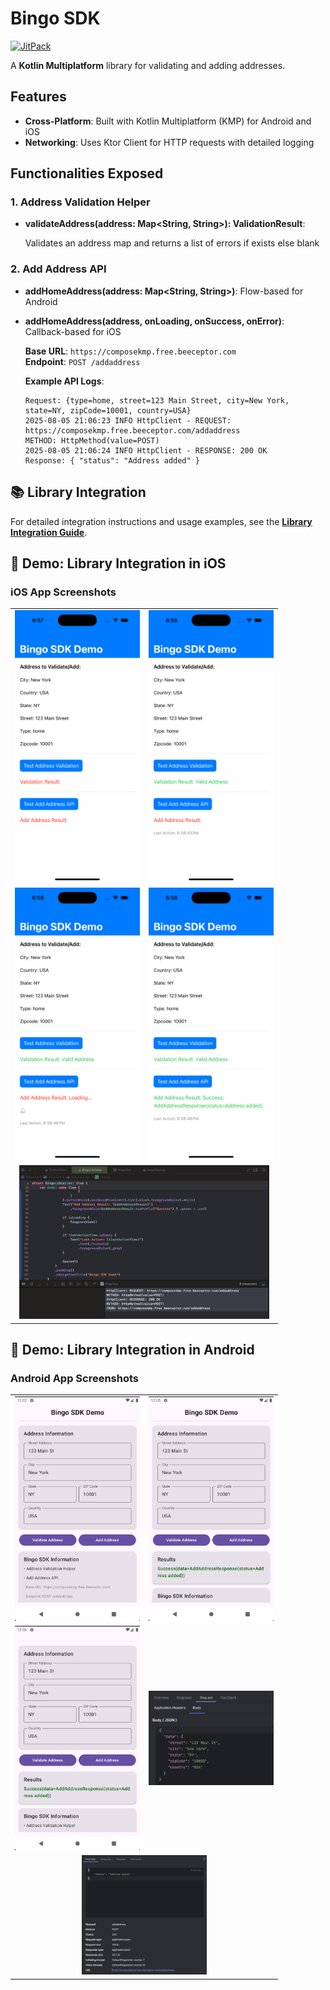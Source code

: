 # Bingo SDK

[![JitPack](https://jitpack.io/v/Asutosh11/Bingo.svg)](https://jitpack.io/#Asutosh11/Bingo)

A **Kotlin Multiplatform** library for validating and adding addresses.

## Features

- **Cross-Platform**: Built with Kotlin Multiplatform (KMP) for Android and iOS
- **Networking**: Uses Ktor Client for HTTP requests with detailed logging

## Functionalities Exposed

### 1. Address Validation Helper

- **validateAddress(address: Map<String, String>): ValidationResult**:

  Validates an address map and returns a list of errors if exists else blank

### 2. Add Address API

- **addHomeAddress(address: Map<String, String>)**: Flow-based for Android
- **addHomeAddress(address, onLoading, onSuccess, onError)**: Callback-based for iOS

  **Base URL**: `https://composekmp.free.beeceptor.com`  
  **Endpoint**: `POST /addaddress`

  **Example API Logs**:
  ```
  Request: {type=home, street=123 Main Street, city=New York, state=NY, zipCode=10001, country=USA}
  2025-08-05 21:06:23 INFO HttpClient - REQUEST: https://composekmp.free.beeceptor.com/addaddress
  METHOD: HttpMethod(value=POST)
  2025-08-05 21:06:24 INFO HttpClient - RESPONSE: 200 OK
  Response: { "status": "Address added" }
  ```



## 📚 Library Integration

For detailed integration instructions and usage examples, see the [**Library Integration Guide**](LIBRARY_INTEGRATION.md).

## 📱 Demo: Library Integration in iOS

### iOS App Screenshots

<table>
  <tr>
    <td><img src="screenshots/Simulator%20Screenshot%20-%20iPhone%2016%20Pro%20-%202025-08-13%20at%2018.57.30.png" width="200"/></td>
    <td><img src="screenshots/Simulator%20Screenshot%20-%20iPhone%2016%20Pro%20-%202025-08-13%20at%2018.58.44.png" width="200"/></td>
  </tr>
  <tr>
    <td><img src="screenshots/Simulator%20Screenshot%20-%20iPhone%2016%20Pro%20-%202025-08-13%20at%2018.58.49.png" width="200"/></td>
    <td><img src="screenshots/Simulator%20Screenshot%20-%20iPhone%2016%20Pro%20-%202025-08-13%20at%2018.58.54.png" width="200"/></td>
  </tr>
  <tr>
    <td colspan="2" align="center"><img src="screenshots/api-log.png" width="400"/></td>
  </tr>
</table>

## 📱 Demo: Library Integration in Android

### Android App Screenshots

<table>
  <tr>
    <td><img src="screenshots/android/screen1.png" width="200"/></td>
    <td><img src="screenshots/android/screen2.png" width="200"/></td>
  </tr>
  <tr>
    <td><img src="screenshots/android/screen3.png" width="200"/></td>
    <td><img src="screenshots/android/screen4.png" width="200"/></td>
  </tr>
  <tr>
    <td colspan="2" align="center"><img src="screenshots/android/screen5.png" width="200"/></td>
  </tr>
</table>